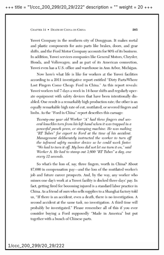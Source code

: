 +++
title = "1/ccc_200_299/20_29/222"
description = ""
weight = 20
+++

<table style="border:2px solid black;max-width:800px;max-height:800px;" 
><tr><td><img class="center-fit-jpg"
src="/jpg_/out_jpg_dbc_222.jpg"  >1/ccc_200_299/20_29/222</img></td></tr></table>